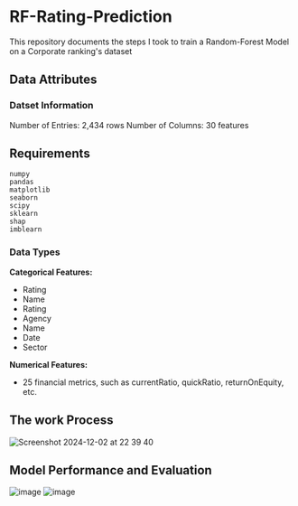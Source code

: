 # RF-Rating-Prediction

This repository documents the steps I took to train a Random-Forest Model on a Corporate ranking's dataset

## Data Attributes
### Datset Information
Number of Entries: 2,434 rows
Number of Columns: 30 features

## Requirements
```
numpy
pandas
matplotlib
seaborn
scipy
sklearn
shap
imblearn
```


### Data Types
**Categorical Features:** 
- Rating
- Name
- Rating
- Agency
- Name
- Date
- Sector

**Numerical Features:** 
- 25 financial metrics, such as currentRatio, quickRatio, returnOnEquity, etc.

## The work Process
![Screenshot 2024-12-02 at 22 39 40](https://github.com/user-attachments/assets/d7c7d184-63b8-4869-8cb2-74351309368c)

## Model Performance and Evaluation
![image](https://github.com/user-attachments/assets/bc04bfd5-2712-4df9-a68d-1b3446a51313)
![image](https://github.com/user-attachments/assets/5b682e59-f5ac-4963-9afa-93150a86ac08)








